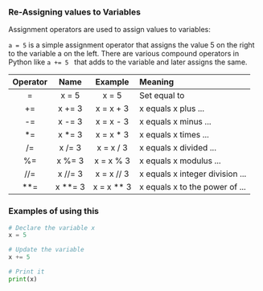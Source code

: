 ### Re-Assigning values to Variables

Assignment operators are used to assign values to variables:

`a = 5` is a simple assignment operator that assigns the value 5 on the right to the variable a on the left. There are various compound operators in Python like `a += 5 ` that adds to the variable and later assigns the same.

|Operator|Name  |Example  | Meaning           |
|:------:|:----:|:-------:|:-----------------|    
|=       |x = 5 |x = 5    |	Set equal to      |
|+=      |x += 3|x = x + 3|x equals x plus ...|
|-=|x -= 3|x = x - 3|x equals x minus ...|
|*=|x *= 3|x = x * 3|x equals x times ...|
|/=|x /= 3|x = x / 3|x equals x divided ...|
|%=|x %= 3|x = x % 3|x equals x modulus ...|
|//=|x //= 3|x = x // 3|x equals x integer division ...|
|**=|x **= 3|x = x ** 3|x equals x to the power of ...|

### Examples of using this

```python
# Declare the variable x
x = 5

# Update the variable
x += 5

# Print it
print(x)
```
